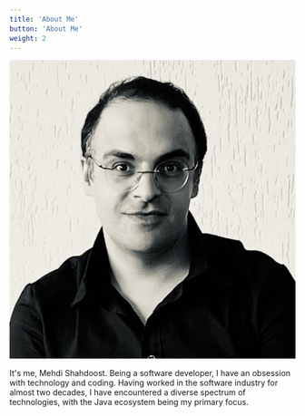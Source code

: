 ```yaml
---
title: 'About Me'
button: 'About Me'
weight: 2
---
```


![mehdi-shahdoost](../themes/paper/static/about/images/mehdi-shahdoost.jpg)

It's me, Mehdi Shahdoost. Being a software developer, I have an obsession with technology and coding. 
Having worked in the software industry for almost two decades, I have encountered 
a diverse spectrum of technologies, with the Java ecosystem being my primary focus. 